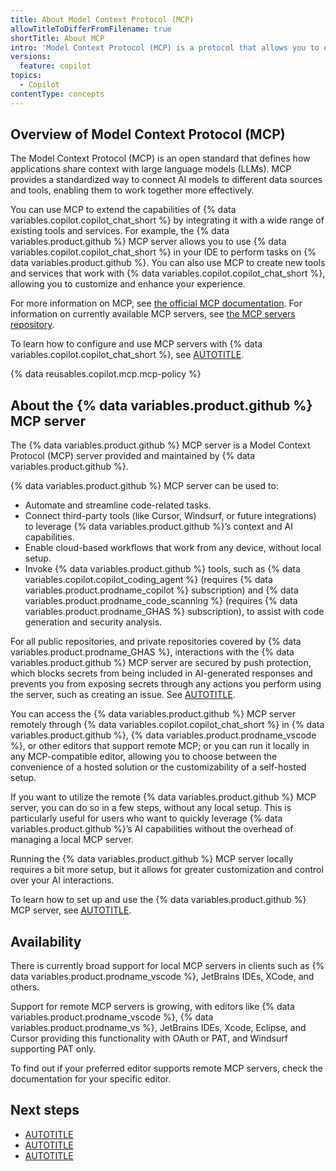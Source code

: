 ```yaml
---
title: About Model Context Protocol (MCP)
allowTitleToDifferFromFilename: true
shortTitle: About MCP
intro: 'Model Context Protocol (MCP) is a protocol that allows you to extend the capabilities of {% data variables.product.prodname_copilot %} by integrating it with other systems.'
versions:
  feature: copilot
topics:
  - Copilot
contentType: concepts
---
```


## Overview of Model Context Protocol (MCP)

The Model Context Protocol (MCP) is an open standard that defines how applications share context with large language models (LLMs). MCP provides a standardized way to connect AI models to different data sources and tools, enabling them to work together more effectively.

You can use MCP to extend the capabilities of {% data variables.copilot.copilot_chat_short %} by integrating it with a wide range of existing tools and services. For example, the {% data variables.product.github %} MCP server allows you to use {% data variables.copilot.copilot_chat_short %} in your IDE to perform tasks on {% data variables.product.github %}. You can also use MCP to create new tools and services that work with {% data variables.copilot.copilot_chat_short %}, allowing you to customize and enhance your experience.

For more information on MCP, see [the official MCP documentation](https://modelcontextprotocol.io/introduction). For information on currently available MCP servers, see [the MCP servers repository](https://github.com/modelcontextprotocol/servers/tree/main).

To learn how to configure and use MCP servers with {% data variables.copilot.copilot_chat_short %}, see [AUTOTITLE](/copilot/how-tos/context/model-context-protocol/extending-copilot-chat-with-mcp).

{% data reusables.copilot.mcp.mcp-policy %}

## About the {% data variables.product.github %} MCP server

The {% data variables.product.github %} MCP server is a Model Context Protocol (MCP) server provided and maintained by {% data variables.product.github %}.

{% data variables.product.github %} MCP server can be used to:

* Automate and streamline code-related tasks.
* Connect third-party tools (like Cursor, Windsurf, or future integrations) to leverage {% data variables.product.github %}’s context and AI capabilities.
* Enable cloud-based workflows that work from any device, without local setup.
* Invoke {% data variables.product.github %} tools, such as {% data variables.copilot.copilot_coding_agent %} (requires {% data variables.product.prodname_copilot %} subscription) and {% data variables.product.prodname_code_scanning %} (requires {% data variables.product.prodname_GHAS %} subscription), to assist with code generation and security analysis.

For all public repositories, and private repositories covered by {% data variables.product.prodname_GHAS %}, interactions with the {% data variables.product.github %} MCP server are secured by push protection, which blocks secrets from being included in AI-generated responses and prevents you from exposing secrets through any actions you perform using the server, such as creating an issue. See [AUTOTITLE](/code-security/secret-scanning/working-with-secret-scanning-and-push-protection/working-with-push-protection-and-the-github-mcp-server).

You can access the {% data variables.product.github %} MCP server remotely through {% data variables.copilot.copilot_chat_short %} in {% data variables.product.github %}, {% data variables.product.prodname_vscode %}, or other editors that support remote MCP; or you can run it locally in any MCP-compatible editor, allowing you to choose between the convenience of a hosted solution or the customizability of a self-hosted setup.

If you want to utilize the remote {% data variables.product.github %} MCP server, you can do so in a few steps, without any local setup. This is particularly useful for users who want to quickly leverage {% data variables.product.github %}’s AI capabilities without the overhead of managing a local MCP server.

Running the {% data variables.product.github %} MCP server locally requires a bit more setup, but it allows for greater customization and control over your AI interactions.

To learn how to set up and use the {% data variables.product.github %} MCP server, see [AUTOTITLE](/copilot/how-tos/context/model-context-protocol/using-the-github-mcp-server).

## Availability

There is currently broad support for local MCP servers in clients such as {% data variables.product.prodname_vscode %}, JetBrains IDEs, XCode, and others.

Support for remote MCP servers is growing, with editors like {% data variables.product.prodname_vscode %}, {% data variables.product.prodname_vs %}, JetBrains IDEs, Xcode, Eclipse, and Cursor providing this functionality with OAuth or PAT, and Windsurf supporting PAT only.

To find out if your preferred editor supports remote MCP servers, check the documentation for your specific editor.

## Next steps

* [AUTOTITLE](/copilot/how-tos/context/model-context-protocol/extending-copilot-chat-with-mcp)
* [AUTOTITLE](/copilot/how-tos/context/model-context-protocol/using-the-github-mcp-server)
* [AUTOTITLE](/copilot/tutorials/enhancing-copilot-agent-mode-with-mcp)
